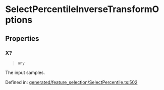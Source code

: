 # SelectPercentileInverseTransformOptions

## Properties

### X?

> `any`

The input samples.

Defined in:  [generated/feature\_selection/SelectPercentile.ts:502](https://github.com/transitive-bullshit/scikit-learn-ts/blob/92ab806/packages/sklearn/src/generated/feature_selection/SelectPercentile.ts#L502)
